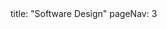 <frontmatter>
title: "Software Design"
pageNav: 3
</frontmatter>

<include src="container-inPage-asFlat.md" boilerplate />
